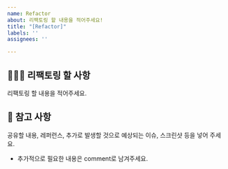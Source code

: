 ```yaml
---
name: Refactor
about: 리팩토링 할 내용을 적어주세요!
title: "[Refactor]"
labels: ''
assignees: ''

---
```


## 🙋🏻‍♂️ 리팩토링 할 사항
리팩토링 할 내용을 적어주세요.

## 📖 참고 사항
공유할 내용, 레퍼런스, 추가로 발생할 것으로 예상되는 이슈, 스크린샷 등을 넣어 주세요.
- 추가적으로 필요한 내용은 comment로 남겨주세요.
